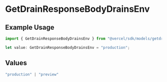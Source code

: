 # GetDrainResponseBodyDrainsEnv

## Example Usage

```typescript
import { GetDrainResponseBodyDrainsEnv } from "@vercel/sdk/models/getdrainop.js";

let value: GetDrainResponseBodyDrainsEnv = "production";
```

## Values

```typescript
"production" | "preview"
```
